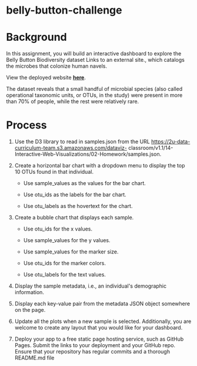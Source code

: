 # belly-button-challenge

# Background 

In this assignment, you will build an interactive dashboard to explore the Belly Button Biodiversity dataset Links to 
an external site., which catalogs the microbes that colonize human navels.

View the deployed website [**here**]().

The dataset reveals that a small handful of microbial species (also called operational taxonomic units, or OTUs, 
in the study) were present in more than 70% of people, while the rest were relatively rare.

# Process

1. Use the D3 library to read in samples.json from the URL https://2u-data-curriculum-team.s3.amazonaws.com/dataviz-
classroom/v1.1/14-Interactive-Web-Visualizations/02-Homework/samples.json.

2. Create a horizontal bar chart with a dropdown menu to display the top 10 OTUs found in that individual.

    - Use sample_values as the values for the bar chart.

    - Use otu_ids as the labels for the bar chart.

    - Use otu_labels as the hovertext for the chart.

3. Create a bubble chart that displays each sample.

    - Use otu_ids for the x values.

    - Use sample_values for the y values.

    - Use sample_values for the marker size.

    - Use otu_ids for the marker colors.

    - Use otu_labels for the text values.
    
4. Display the sample metadata, i.e., an individual's demographic information.

5. Display each key-value pair from the metadata JSON object somewhere on the page.

6. Update all the plots when a new sample is selected. Additionally, you are welcome to create any layout that you would like for your dashboard.

7. Deploy your app to a free static page hosting service, such as GitHub Pages. Submit the links to your deployment and your GitHub repo. Ensure that your repository has regular commits and a thorough README.md file
